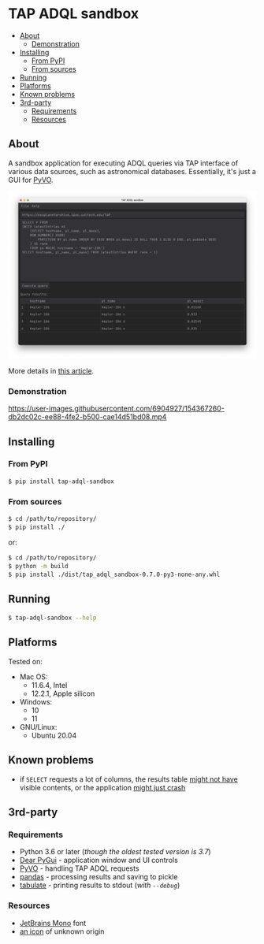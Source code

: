 # TAP ADQL sandbox

<!-- MarkdownTOC -->

- [About](#about)
    - [Demonstration](#demonstration)
- [Installing](#installing)
    - [From PyPI](#from-pypi)
    - [From sources](#from-sources)
- [Running](#running)
- [Platforms](#platforms)
- [Known problems](#known-problems)
- [3rd-party](#3rd-party)
    - [Requirements](#requirements)
    - [Resources](#resources)

<!-- /MarkdownTOC -->

## About

A sandbox application for executing ADQL queries via TAP interface of various data sources, such as astronomical databases. Essentially, it's just a GUI for [PyVO](https://pypi.org/project/pyvo/).

![TAP ADQL sandbox](https://raw.githubusercontent.com/retifrav/tap-adql-sandbox/master/misc/screenshot-main-macos.png "TAP ADQL sandbox")

More details in [this article](https://decovar.dev/blog/2022/02/26/astronomy-databases-tap-adql/).

### Demonstration

https://user-images.githubusercontent.com/6904927/154367260-db2dc02c-ee88-4fe2-b500-cae14d51bd08.mp4

## Installing

### From PyPI

``` sh
$ pip install tap-adql-sandbox
```

### From sources

``` sh
$ cd /path/to/repository/
$ pip install ./
```

or:

``` sh
$ cd /path/to/repository/
$ python -m build
$ pip install ./dist/tap_adql_sandbox-0.7.0-py3-none-any.whl
```

## Running

``` sh
$ tap-adql-sandbox --help
```

## Platforms

Tested on:

- Mac OS:
    + 11.6.4, Intel
    + 12.2.1, Apple silicon
- Windows:
    + 10
    + 11
- GNU/Linux:
    + Ubuntu 20.04

## Known problems

- if `SELECT` requests a lot of columns, the results table [might not have](https://github.com/retifrav/tap-adql-sandbox/issues/8) visible contents, or the application [might just crash](https://github.com/retifrav/tap-adql-sandbox/issues/14)

## 3rd-party

### Requirements

- Python 3.6 or later (*though the oldest tested version is 3.7*)
- [Dear PyGui](https://pypi.org/project/dearpygui/) - application window and UI controls
- [PyVO](https://pypi.org/project/pyvo/) - handling TAP ADQL requests
- [pandas](https://pypi.org/project/pandas/) - processing results and saving to pickle
- [tabulate](https://pypi.org/project/tabulate/) - printing results to stdout (*with `--debug`*)

### Resources

- [JetBrains Mono](https://www.jetbrains.com/lp/mono/) font
- [an icon](https://github.com/retifrav/tap-adql-sandbox/tree/master/src/tap_adql_sandbox/icons) of unknown origin
